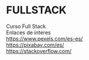 # FULLSTACK
Curso Full Stack<br>
Enlaces de interes<br>
https://www.pexels.com/es-es/<br>
https://pixabay.com/es/<br>
https://stackoverflow.com/<br>
